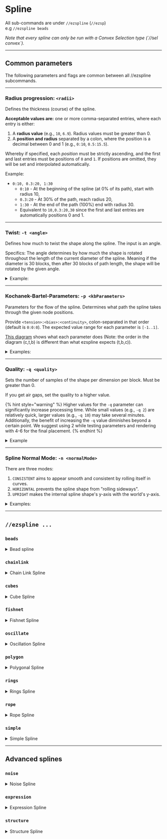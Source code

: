 # Spline

All sub-commands are under `//ezspline` (`//ezsp`)\
e.g `//ezspline beads`

_Note that every spline can only be run with a Convex Selection type (\`//sel convex\`)._

***

## Common parameters

The following parameters and flags are common between all //ezspline subcommands.

***

### Radius progression: `<radii>`

Defines the thickness (course) of the spline.

**Acceptable values are:** one or more comma-separated entries, where each entry is either:

1. A **radius value** (e.g., `10`, `6.9`). Radius values must be greater than 0.
2. A **position and radius** separated by a colon, where the position is a decimal between 0 and 1 (e.g., `0:10`, `0.5:15.5`).

Whereby if specified, each _position_ must be strictly ascending, and the first and last entries must be positions of `0` and `1`. If positions are omitted, they will be set and interpolated automatically.

Example:

* `0:10, 0.3:20, 1:30`&#x20;
  * `0:10` - At the beginning of the spline (at 0% of its path), start with radius 10,
  * `0.3:20` - At 30% of the path, reach radius 20,
  * `1:30` - At the end of the path (100%) end with radius 30.
  * Equivalent to `10,0.3:20,30` since the first and last entries are automatically positions 0 and 1.

***

### Twist: `-t <angle>`

Defines how much to twist the shape along the spline. The input is an angle.

Specifics: The angle determines by how much the shape is rotated throughout the length of the current diameter of the spline. Meaning if the diameter is 30 blocks, then after 30 blocks of path length, the shape will be rotated by the given angle.

<details>

<summary>Example:</summary>

Example command: `//ezsp polygon clay 10 4`` `**`-t <angle>`**

Gif starts at `-t 0` and increases up to `-t 90`.

![](../.gitbook/assets/SplinesTwist_example.gif)

</details>

***

### Kochanek-Bartel-Parameters: `-p <kbParameters>`

Parameters for the flow of the spline. Determines what path the spline takes through the given node positions.

Provide `<tension>:<bias>:<continuity>`, colon-separated in that order (default is `0:0:0`). The expected value range for each parameter is `[-1..1]`.

[This diagram](https://en.wikipedia.org/wiki/Kochanek%E2%80%93Bartels_spline#/media/File:Kochanek_bartels_spline.svg) shows what each parameter does (Note: the order in the diagram (c,t,b) is different than what ezspline expects (t,b,c)).

<details>

<summary>Examples:</summary>

Example command: `//ezsp polygon clay 10 4`` `**`-p <kbParameters>`**

**`-p 0:0:0`**

![](../.gitbook/assets/SplinesKBParameters_example1.png)

**`-p 0:-1:0`**

![](../.gitbook/assets/SplinesKBParameters_example2.png)

**`-p -1:0:0`**

![](../.gitbook/assets/SplinesKBParameters_example4.png)

**`-p 0:1:0`**

![](../.gitbook/assets/SplinesKBParameters_example3.png)

</details>

***

### Quality: `-q <quality>`

Sets the number of samples of the shape per dimension per block. Must be greater than 0.

If you get air gaps, set the quality to a higher value.

{% hint style="warning" %}
Higher values for the `-q` parameter can significantly increase processing time. While small values (e.g., `-q 2`) are relatively quick, larger values (e.g., `-q 10`) may take several minutes. Additionally, the benefit of increasing the `-q` value diminishes beyond a certain point. We suggest using 2 while testing parameters and rendering with 4-6 for the final placement.
{% endhint %}

<details>

<summary>Example</summary>

Example command: `//ezspline beads clay 10`` `**`-q <quality>`**

Gif start at `-q 1` and moves up to `-q 7`.

![](../.gitbook/assets/SplinesQuality_example.gif)

For this example, `-q 2` took less than a second, and `-q 7` already took 20 seconds.

</details>

***

### Spline Normal Mode: `-n <normalMode>`

There are three modes:

1. `CONSISTENT` aims to appear smooth and consistent by rolling itself in curves.
2. `HORIZONTAL` prevents the spline shape from "rolling sideways".
3. `UPRIGHT` makes the internal spline shape's y-axis with the world's y-axis.

<details>

<summary>Examples:</summary>

Example command: `//ezspline expression black,red,blue,white,yellow -o 5`` `**`-n <normalMode>`**` ``((z%2)>1.5?5:2*(x>0)+(y>0))+0.001`

`-n CONSISTENT`: The default value. The spline curves around the path in a smooth fashion. Towards the end, a noticeable amount of rolling has accumulated since (at the start white+red is the top surface, while towards the end white+blue is at the top -> the spline "rolled").

![](../.gitbook/assets/SplinesNormalMode_example1.png)

`-n HORIZONTAL`: The spline tries to align the originally upwards-facing surface to remain upwards, preventing itself from "rolling sideways". You can see that by the fact the white+red face is facing upwards throughout the entire spline.

![](../.gitbook/assets/SplinesNormalMode_example2.png)

`-n UPRIGHT`: The internal y-axis is always aligned with the world's y-axis instead of being perpendicular to the path. Notice how the yellow lines are perfectly straight now.

![](../.gitbook/assets/SplinesNormalMode_example3.png)



#### Another more dramatic example (same command, different path):

`-n CONSISTENT`

![](../.gitbook/assets/SplinesNormalMode_example4.png)

`-n HORIZONTAL`: Spline is forced to twist itself at steep/vertical sections to remain horizontal. (Here, it always tries to put the white+red surface at the top).

![](../.gitbook/assets/SplinesNormalMode_example5.png)

`-n UPRIGHT`: As you'd expect, when the spline's y-axis is perfectly vertical, then it does not like steep/vertical path sections...

![](../.gitbook/assets/SplinesNormalMode_example6.png)

</details>

***

## `//ezspline ...`

### `beads`

<details>

<summary>Bead spline</summary>

**`//ezsp beads <pattern>`** [**`<radii>`**](spline.md#radius-progression-less-than-radii-greater-than) [**`[-p <kb_parameters>]`**](spline.md#kochanek-bartel-parameters-p-less-than-kbparameters-greater-than) [**`[-q <quality>]`**](spline.md#quality-q-less-than-quality-greater-than) [**`[-n <normalMode>]`**](spline.md#spline-normal-mode-n-less-than-normalmode-greater-than) **`[-h]`**

Generates a beads-shaped spline along the selected positions.

* **`<Pattern>`**:
  * Specifies the block pattern.
* [**`<Radii>`**](spline.md#radius-progression-less-than-radii-greater-than):
  * The thickness of the spline, defined by comma-separated entries.
* [**`[-t <angle>]`**](spline.md#twist-t-less-than-angle-greater-than) (Default: 0):
  * Defines how much to twist the shape along the spline. Note: Since beads are symmetric there is no visible effect.
* [**`[-p <kbParameters>]`**](spline.md#kochanek-bartel-parameters-p-less-than-kbparameters-greater-than) (Default: "0:0:0"):
  * Sets the parameters for the flow of the spline, including tension, bias, and continuity, provided in a colon-separated format.
* [**`[-q <quality>]`**](spline.md#quality-q-less-than-quality-greater-than) (Default: 2.0):
  * Adjusts the quality of the spline generation. Increase this value to reduce air gaps, noting that higher values increase processing time.
* [**`[-n <normalMode>]`**](spline.md#spline-normal-mode-n-less-than-normalmode-greater-than) (Default: "CONSISTENT"):
  * Determines how the spline will orient itself.
* **`[-h]`**:
  * Shows the help page.

</details>

### `chainlink`

<details>

<summary>Chain Link Spline</summary>

**`//ezsp chainlink <pattern>`** [**`<radii>`**](spline.md#radius-progression-less-than-radii-greater-than) **`[inner] [offset] [stretch]`** [**`[-t <angle>]`**](spline.md#twist-t-less-than-angle-greater-than) [**`[-p <kb_parameters>]`**](spline.md#kochanek-bartel-parameters-p-less-than-kbparameters-greater-than) [**`[-q <quality>]`**](spline.md#quality-q-less-than-quality-greater-than) [**`[-n <normalMode>]`**](spline.md#spline-normal-mode-n-less-than-normalmode-greater-than) **`[-h]`**

Generates a chainlink-shaped spline along the selected positions.

* **`<Pattern>`**:
  * Specifies the block pattern.
* [**`<Radii>`**](spline.md#radius-progression-less-than-radii-greater-than):
  * The thickness of the spline, defined by comma-separated entries.
* **`[inner]`** (Default: 1.0):
  * The inner radius ratio of each link.
* **`[offset]`** (Default: 0.0):
  * Amount to offset each link by, adjusting the alignment of the links in the chain.
* **`[stretch]`** (Default: 1.0):
  * The amount to stretch the individual links along the chain.
* [**`[-t <angle>]`**](spline.md#twist-t-less-than-angle-greater-than) (Default: 0):
  * Defines how much to twist the shape along the spline.
* [**`[-p <kbParameters>]`**](spline.md#kochanek-bartel-parameters-p-less-than-kbparameters-greater-than) (Default: "0:0:0"):
  * Sets the parameters for the flow of the spline, including tension, bias, and continuity, provided in a colon-separated format.
* [**`[-q <quality>]`**](spline.md#quality-q-less-than-quality-greater-than) (Default: 2.0):
  * Adjusts the quality of the spline generation. Increase this value to reduce air gaps, noting that higher values increase processing time.
* [**`[-n <normalMode>]`**](spline.md#spline-normal-mode-n-less-than-normalmode-greater-than) (Default: "CONSISTENT"):
  * Determines how the spline will orient itself.
* **`[-h]`**:
  * Shows the help page.

</details>

### `cubes`

<details>

<summary>Cube Spline</summary>

**`//ezsp cubes <pattern>`** [**`<radii>`**](spline.md#radius-progression-less-than-radii-greater-than) **`[gap]`** [**`[-t <angle>]`**](spline.md#twist-t-less-than-angle-greater-than) [**`[-p <kb_parameters>]`**](spline.md#kochanek-bartel-parameters-p-less-than-kbparameters-greater-than) [**`[-q <quality>]`**](spline.md#quality-q-less-than-quality-greater-than) [**`[-n <normalMode>]`**](spline.md#spline-normal-mode-n-less-than-normalmode-greater-than) **`[-h]`**

Generates a chainlink-shaped spline along the selected positions.

* **`<Pattern>`**:
  * Specifies the block pattern.
* [**`<Radii>`**](spline.md#radius-progression-less-than-radii-greater-than):
  * The thickness of the spline, defined by comma-separated entries.
* **`[gap]`** (Default: 1.0):
  * Sets the gap between cubes
* [**`[-t <angle>]`**](spline.md#twist-t-less-than-angle-greater-than) (Default: 0):
  * Defines how much to twist the shape along the spline.
* [**`[-p <kbParameters>]`**](spline.md#kochanek-bartel-parameters-p-less-than-kbparameters-greater-than) (Default: "0:0:0"):
  * Sets the parameters for the flow of the spline, including tension, bias, and continuity, provided in a colon-separated format.
* [**`[-q <quality>]`**](spline.md#quality-q-less-than-quality-greater-than) (Default: 2.0):
  * Adjusts the quality of the spline generation. Increase this value to reduce air gaps, noting that higher values increase processing time.
* [**`[-n <normalMode>]`**](spline.md#spline-normal-mode-n-less-than-normalmode-greater-than) (Default: "CONSISTENT"):
  * Determines how the spline will orient itself.
* **`[-h]`**:
  * Shows the help page.

</details>

### `fishnet`

<details>

<summary>Fishnet Spline</summary>

**`//ezsp fishnet <pattern>`** [**`<radii>`**](spline.md#radius-progression-less-than-radii-greater-than) **`[inner] [offset] [stretch]`** [**`[-t <angle>]`**](spline.md#twist-t-less-than-angle-greater-than) [**`[-p <kb_parameters>]`**](spline.md#kochanek-bartel-parameters-p-less-than-kbparameters-greater-than) [**`[-q <quality>]`**](spline.md#quality-q-less-than-quality-greater-than) [**`[-n <normalMode>]`**](spline.md#spline-normal-mode-n-less-than-normalmode-greater-than) **`[-h]`**

Generates a fishnet-shaped spline along the selected positions.

* **`<Pattern>`**:
  * Specifies the block pattern.
* [**`<Radii>`**](spline.md#radius-progression-less-than-radii-greater-than):
  * The thickness of the spline, defined by comma-separated entries.
* **`[spacing]`** (Default: 10):
  * The distance between the strings of the net. Measured in blocks.
* **`[depth]`** (Default: 2):
  * The depth of each string within the net. How much it protrudes towards the center of the spline. Measured in blocks.
* **`[width]`** (Default: 2):
  * The width of each string. Measured in blocks.
* [**`[-t <angle>]`**](spline.md#twist-t-less-than-angle-greater-than) (Default: 0):
  * Defines how much to twist the shape along the spline.
* [**`[-p <kbParameters>]`**](spline.md#kochanek-bartel-parameters-p-less-than-kbparameters-greater-than) (Default: "0:0:0"):
  * Sets the parameters for the flow of the spline, including tension, bias, and continuity, provided in a colon-separated format.
* [**`[-q <quality>]`**](spline.md#quality-q-less-than-quality-greater-than) (Default: 2.0):
  * Adjusts the quality of the spline generation. Increase this value to reduce air gaps, noting that higher values increase processing time.
* [**`[-n <normalMode>]`**](spline.md#spline-normal-mode-n-less-than-normalmode-greater-than) (Default: "CONSISTENT"):
  * Determines how the spline will orient itself.
* **`[-h]`**:
  * Shows the help page.

</details>

### `oscillate`

<details>

<summary>Oscillation Spline</summary>

**`//ezsp oscillate <pattern> <radii> [depth] [interval] [-p <kb_parameters>] [-q <quality>] [-n <normalMode>] [-g] [-h]`**

Generates a spline with an oscillating thickness along the selected convex region.

* **Pattern**: Specifies the block pattern.
* **Radii**: The thickness of the spline, defined by up to three comma-separated values.\
  &#xNAN;_&#x41; radius of 10 will be 10 from the start to the end of the spline, 10,5,15 will start at 10, decreasing to 5 around the middle, and increasing to 15 at the end._
* **Depth** (Default: 2): Determines the ridge depth of the oscillation, affecting the amplitude of the waves.
* **Interval** (Default: 5): Sets the ridge interval, controlling the frequency of the oscillation along the spline.
* **-p** (Default: "0:0:0"): Sets the parameters for the flow of the spline, including tension, bias, and continuity, provided in a colon-separated format.
* **-q** (Default: 1.85): Adjusts the quality of the spline generation. Increase this value to reduce air gaps, noting that higher values increase processing time.
* **-n** (Default: "CONSISTENT"): Determines the mode for spline normal calculation.
* **-g**: When used, calculates the center radii using the geometric center for three radii.
* **-h**: Shows the help page.

</details>

### `polygon`

<details>

<summary>Polygonal Spline</summary>

**`//ezsp polygon <pattern> <radii> [sides] [spin] [-p <kb_parameters>] [-q <quality>] [-n <normalMode>] [-g] [-h]`**

Creates a regular polygon-shaped spline along the selected convex region.

* **Pattern**: Specifies the block pattern.
* **Radii**: The thickness of the spline, defined by up to three comma-separated values.\
  &#xNAN;_&#x41; radius of 10 will be 10 from the start to the end of the spline, 10,5,15 will start at 10, decreasing to 5 around the middle, and increasing to 15 at the end._
* **Sides** (Default: 6): Determines the number of sides to the polygon.
* **Spin** (Default: 0.0): Adds twist to the spline.
* **-p** (Default: "0:0:0"): Sets the parameters for the flow of the spline, including tension, bias, and continuity, provided in a colon-separated format.
* **-q** (Default: 1.85): Adjusts the quality of the spline generation. Increase this value to reduce air gaps, noting that higher values increase processing time.
* **-n** (Default: "CONSISTENT"): Determines the mode for spline normal calculation.
* **-g**: When used, calculates the center radii using the geometric center for three radii.
* **-h**: Shows the help page.

</details>

### `rings`

<details>

<summary>Rings Spline</summary>

**`//ezsp rings <pattern> <radii> [count] [thickness] [innerRadius] [-p <kb_parameters>] [-q <quality>] [-n <normalMode>] [-g] [-h]`**

Creates a spline of rings along the selected convex region.

* **Pattern**: Specifies the block pattern.
* **Radii**: The thickness of the spline, defined by up to three comma-separated values.\
  &#xNAN;_&#x41; radius of 10 will be 10 from the start to the end of the spline, 10,5,15 will start at 10, decreasing to 5 around the middle, and increasing to 15 at the end._
* **Count** (Default: 8): Determines the number of rings.
* **Thickness** (Default: 3.0): Determines the size of the rings in the direction of the spline.
* **Inner Radius** (Default: 0.7): A value between 0 and 1 which determines the size of the central hole in the ring.
* **-p** (Default: "0:0:0"): Sets the parameters for the flow of the spline, including tension, bias, and continuity, provided in a colon-separated format.
* ### `noise`
* **-q** (Default: 1.85): Adjusts the quality of the spline generation. Increase this value to reduce air gaps, noting that higher values increase processing time.
* **-n** (Default: "CONSISTENT"): Determines the mode for spline normal calculation.
* **-g**: When used, calculates the center radii using the geometric center for three radii.
* **-h**: Shows the help page.

</details>

### `rope`

<details>

<summary>Rope Spline</summary>

**`//ezsp rope <pattern> <radii> [ropeCount] [spin] [-p <kb_parameters>] [-q <quality>] [-n <normalMode>] [-g] [-h]`**

Creates a rope-shaped spline along the selected convex region.

* **Pattern**: Specifies the block pattern.
* **Radii**: The thickness of the spline, defined by up to three comma-separated values.\
  &#xNAN;_&#x41; radius of 10 will be 10 from the start to the end of the spline, 10,5,15 will start at 10, decreasing to 5 around the middle, and increasing to 15 at the end._
* **RopeCount** (Default: 3): Determines the number of intertwining ropes.
* **Spin** (Default: 2.0): Adds twist to the spline.
* **-p** (Default: "0:0:0"): Sets the parameters for the flow of the spline, including tension, bias, and continuity, provided in a colon-separated format.
* **-q** (Default: 1.85): Adjusts the quality of the spline generation. Increase this value to reduce air gaps, noting that higher values increase processing time.
* **-n** (Default: "CONSISTENT"): Determines the mode for spline normal calculation.
* **-g**: When used, calculates the center radii using the geometric center for three radii.
* **-h**: Shows the help page.

</details>

### `simple`

<details>

<summary>Simple Spline</summary>

**`//ezsp simple <pattern> <radii> [-p <kb_parameters>] [-q <quality>]`**\
&#xNAN;**`[-n <normalMode>] [-g] [-h]`**

Creates a simple cylindrical spline along the selected convex region.

* **Pattern**: Specifies the block pattern.
* **Radii**: The thickness of the spline, defined by up to three comma-separated values.\
  &#xNAN;_&#x41; radius of 10 will be 10 from the start to the end of the spline, 10,5,15 will start at 10, decreasing to 5 around the middle, and increasing to 15 at the end._
* **-p** (Default: "0:0:0"): Sets the parameters for the flow of the spline, including tension, bias, and continuity, provided in a colon-separated format.
* **-q** (Default: 1.85): Adjusts the quality of the spline generation. Increase this value to reduce air gaps, noting that higher values increase processing time.
* **-n** (Default: "CONSISTENT"): Determines the mode for spline normal calculation.
* **-g**: When used, calculates the center radii using the geometric center for three radii.
* **-h**: Shows the help page.

</details>

***

## Advanced splines

### `noise`

<details>

<summary>Noise Spline</summary>

**`//ezsp noise <pattern> <radii> [strength] [stretch] [spin] <noise> [-p <kb_parameters>] [-q <quality>] [-n <normalMode>] [-g] [-h]`**

Creates a noise-based spline along the selected convex region.

* **Pattern**: Specifies the block pattern.
* **Radii**: The thickness of the spline, defined by up to three comma-separated values.\
  &#xNAN;_&#x41; radius of 10 will be 10 from the start to the end of the spline, 10,5,15 will start at 10, decreasing to 5 around the middle, and increasing to 15 at the end._
* **Strength** (Default: 0.5): Determines the noise strength, affecting the intensity of the noise.
* **Stretch** (Default: 4.0): Controls the stretch factor of noise along the spline.
* **Spin** (Default: 0): Adds twist to the spline.
* **Noise** (Default: `Perlin(Freq:3)`): Specifies the type of noise to use for generation.
* **-p** (Default: "0:0:0"): Sets the parameters for the flow of the spline, including tension, bias, and continuity, provided in a colon-separated format.
* **-q** (Default: 1.85): Adjusts the quality of the spline generation. Increase this value to reduce air gaps, noting that higher values increase processing time.
* **-n** (Default: "CONSISTENT"): Determines the mode for spline normal calculation.
* **-g**: When used, calculates the center radii using the geometric center for three radii.
* **-h**: Shows the help page.

</details>

### `expression`

<details>

<summary>Expression Spline</summary>

**`//ezsp expression <palette>`** [**`<radii>`**](spline.md#radius-progression-less-than-radii-greater-than) [**`[-t <angle>]`**](spline.md#twist-t-less-than-angle-greater-than) [**`[-p <kb_parameters>]`**](spline.md#kochanek-bartel-parameters-p-less-than-kbparameters-greater-than) [**`[-q <quality>]`**](spline.md#quality-q-less-than-quality-greater-than) [**`[-n <normalMode>]`**](spline.md#spline-normal-mode-n-less-than-normalmode-greater-than) **`[-z] [-o] [-h]`**

Generates a spline shaped by the given WorldEdit expression along the selected positions.

* **`<Palette>`**:
  * Specifies the block palette.
* [**`<Radii>`**](spline.md#radius-progression-less-than-radii-greater-than):
  * The thickness of the spline, defined by comma-separated entries.
* [**`[-t <angle>]`**](spline.md#twist-t-less-than-angle-greater-than) (Default: 0):
  * Defines how much to twist the shape along the spline.
* [**`[-p <kbParameters>]`**](spline.md#kochanek-bartel-parameters-p-less-than-kbparameters-greater-than) (Default: "0:0:0"):
  * Sets the parameters for the flow of the spline, including tension, bias, and continuity, provided in a colon-separated format.
* [**`[-q <quality>]`**](spline.md#quality-q-less-than-quality-greater-than) (Default: 2.0):
  * Adjusts the quality of the spline generation. Increase this value to reduce air gaps, noting that higher values increase processing time.
* [**`[-n <normalMode>]`**](spline.md#spline-normal-mode-n-less-than-normalmode-greater-than) (Default: "CONSISTENT"):
  * Determines how the spline will orient itself.
* **`[-z]:`**
  * Without setting this flag, the domain of the z-axis is 0 to the length of the spline divided by the radius. You may set this flag to normalize the Z-Axis, that runs along the path of the spline, to the \[-1,1] domain.
* **`[-o]`**:
  * By default, expression output maps >0..1 to the palette. Use this flag to instead map the output to whole numbers.
* **`[-h]`**:
  * Shows the help page.

</details>

### `structure`

<details>

<summary>Structure Spline</summary>

**`//ezsp structure <structure> <radii> [-p <kb_parameters>] [-q <quality>]`**\
&#xNAN;**`[-n <normalMode>] [-g] [-h]`**

Embeds a structure along the path defined by the selected convex region.

* **Structure**: Specifies the structure to embed along the path.
* **Radii**: The thickness of the spline, defined by up to three comma-separated values.\
  &#xNAN;_&#x41; radius of 10 will be 10 from the start to the end of the spline, 10,5,15 will start at 10, decreasing to 5 around the middle, and increasing to 15 at the end._
* **-p** (Default: "0:0:0"): Sets the parameters for the flow of the spline, including tension, bias, and continuity, provided in a colon-separated format.
* **-q** (Default: 1.85): Adjusts the quality of the spline generation. Increase this value to reduce air gaps, noting that higher values increase processing time.
* **-n** (Default: "CONSISTENT"): Determines the mode for spline normal calculation.
* **-g**: When used, calculates the center radii using the geometric center for three radii.
* **-h**: Shows the help page.

The structure will be placed in its Z-direction facing along the path. If you use -g, then one instance of the structure will be stretched across the whole length of the path. Otherwise, multiple instances will be repeated one after another.

</details>
